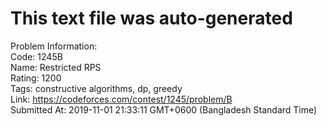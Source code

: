 # This text file was auto-generated  
  
Problem Information:  
Code: 1245B  
Name: Restricted RPS  
Rating: 1200  
Tags: constructive algorithms, dp, greedy  
Link: https://codeforces.com/contest/1245/problem/B  
Submitted At: 2019-11-01 21:33:11 GMT+0600 (Bangladesh Standard Time)  
